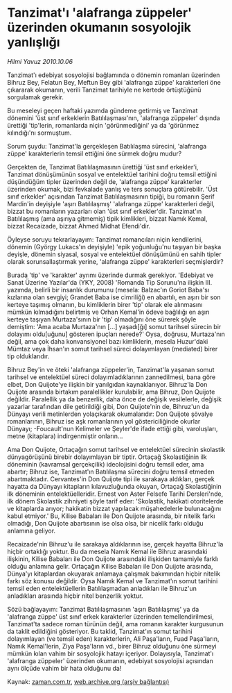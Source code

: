 # Tanzimat'ı 'alafranga züppeler' üzerinden okumanın sosyolojik yanlışlığı

*Hilmi Yavuz 2010.10.06*

<td class="columnist-detail">
<p>Tanzimat'ı edebiyat sosyolojisi bağlamında o dönemin romanları üzerinden Bihruz Bey, Felatun Bey, Meftun Bey gibi 'alafranga züppe' karakterleri öne çıkararak okumanın, verili Tanzimat tarihiyle ne kertede örtüştüğünü sorgulamak gerekir.</p>
<p>
<div id="haberMetinDiv">
				Bu meseleyi geçen haftaki yazımda gündeme getirmiş ve Tanzimat dönemini 'üst sınıf erkeklerin Batılılaşması'nın, 'alafranga züppeler' dışında ürettiği 'tip'lerin, romanlarda niçin 'görünmediğini' ya da 'görünmez kılındığı'nı sormuştum. 
<p>
   Sorum şuydu: Tanzimat'la gerçekleşen Batılılaşma sürecini, 'alafranga züppe' karakterlerin temsil ettiğini öne sürmek doğru mudur? 
<p>   Gerçekten de, Tanzimat Batılılaşmasının ürettiği 'üst sınıf erkekler'i, Tanzimat dönüşümünün sosyal ve entelektüel tarihini doğru temsil ettiğini düşündüğüm tipler üzerinden değil de, 'alafranga züppe' karakterler üzerinden okumak, bizi fevkalade yanlış ve ters sonuçlara götürebilir. 'Üst sınıf erkekler' açısından Tanzimat Batılılaşmasının tipiği, bu romanın Şerif Mardin'in deyişiyle 'aşırı Batılılaşmış' 'alafranga züppe' karakterleri değil, bizzat bu romanların yazarları olan 'üst sınıf erkekler'dir. Tanzimat'ın Batılılaşmış (ama aşırıya gitmemiş) tipik kimlikleri, bizzat Namık Kemal, bizzat Recaizade, bizzat Ahmed Midhat Efendi'dir. 
<p>    Öyleyse soruyu tekrarlayayım: Tanzimat romancıları niçin kendilerini, dönemin (György Lukacs'ın deyişiyle) 'epik yoğunluğu'nu taşıyan bir başka deyişle, dönemin siyasal, sosyal ve entelektüel dönüşümünü en sahih tipler olarak sorunsallaştırmak yerine, 'alafranga züppe' karakterleri seçmişlerdir? 
 <p>    Burada 'tip' ve 'karakter' ayrımı üzerinde durmak gerekiyor. 'Edebiyat ve Sanat Üzerine Yazılar'da (YKY, 2008) 'Romanda Tip Sorunu'na ilişkin III. yazımda, belirli bir insanlık durumunu (mesela: Balzac'ın Goriot Baba'sı kızlarına olan sevgiyi; Grandet Baba ise cimriliği) en abartılı, en aşırı bir son kerteye taşımış olmanın, bu kimliklerin birer 'tip' olarak ele alınmasını mümkün kılmadığını belirtmiş ve Orhan Kemal'in ödeve bağlılığı en aşırı kerteye taşıyan Murtaza'sının bir 'tip' olmadığını öne sürerek şöyle demiştim: 'Ama acaba Murtaza'nın [...] yaşadı[ğı] somut tarihsel sürecin bir dolayımı oldu[uğunu] gösteren ipuçları nerede?' Oysa, doğrusu, Murtaza'nın değil, ama  çok daha konvansiyonel bazı kimliklerin, mesela Huzur'daki Mümtaz veya  İhsan'ın somut tarihsel süreci dolayımlayan (mediated) birer tip olduklarıdır. 
 <p>  Bihruz Bey'in ve öteki 'alafranga züppeler'in, Tanzimat'la yaşanan somut tarihsel ve entelektüel süreci dolayımladıklarının zannedilmesi, bana göre elbet, Don Quijote'ye ilişkin bir yanılgıdan kaynaklanıyor. Bihruz'la Don Quijote arasında birtakım paralellikler kurulabilir, ama Bihruz, Don Quijote değildir. Paralellik ya da benzerlik, daha önce de değişik vesilelerle, değişik yazarlar tarafından dile getirildiği gibi, Don Quijote'nin de, Bihruz'un da Dünyayı verili metinlerden yolaçıkarak okumalarıdır: Don Quijote şövalye romanlarının, Bihruz ise aşk romanlarının yol göstericiliğinde okurlar Dünyayı; -Foucault'nun Kelimeler ve Şeyler'de ifade ettiği gibi, varoluşları, metne (kitaplara) indirgenmiştir onların... 
<p>    Ama Don Quijote, Ortaçağın somut tarihsel ve entelektüel sürecinin skolastik dünyagörüşünü birebir dolayımlayan bir tiptir. Ortaçağ Skolastiğinin ilk döneminin (kavramsal gerçekçilik) ideolojisini doğru temsil eder, ama abartır; Bihruz ise, Tanzimat'ın Batılılaşma sürecini doğru temsil etmeden abartmaktadır. Cervantes'in Don Quijote tipi ile sarakaya aldıkları, gerçek hayatta da Dünyayı kitapların kılavuzluğunda okuyan, Ortaçağ Skolastiğinin ilk döneminin entelektüelleridir. Ernest von Aster Felsefe Tarihi Dersleri'nde, ilk dönem Skolastik zihniyeti şöyle tarif eder: 'Skolastik, hakikati otoritelerde ve kitaplarda arıyor; hakikatin bizzat yapılacak müşahedelerle bulunacağını kabul etmiyor.' Bu, Kilise Babaları ile Don Quijote arasında, bir nitelik farkı olmadığı, Don Quijote abartısının ise olsa olsa, bir nicelik farkı olduğu anlamına geliyor. 
<p>   Recaizade'nin Bihruz'u ile sarakaya aldıklarının ise, gerçek hayatta Bihruz'la hiçbir ortaklığı yoktur. Bu da mesela Namık Kemal ile Bihruz arasındaki ilişkinin, Kilise Babaları ile Don Quijote arasındaki ilişkiden tamamiyle farklı olduğu anlamına gelir. Ortaçağın Kilise Babaları ile Don Quijote arasında, Dünya'yı kitaplardan okuyarak anlamaya çalışmak bakımından hiçbir nitelik farkı söz konusu değildir. Oysa Namık Kemal ve Tanzimat'ın somut tarihini temsil eden entelektüellerin Batılılaşmadan anladıkları ile Bihruz'un anladıkları arasında hiçbir nitel benzerlik yoktur. 
<p>    Sözü bağlayayım: Tanzimat Batılılaşmasının 'aşırı Batılılaşmış' ya da 'alafranga züppe' üst sınıf erkek karakterler üzerinden temellendirilmesi, Tanzimat'ta sadece roman türünün değil, ama romanın karakter kurgusunun da taklit edildiğini gösteriyor. Bu taklid, Tanzimat'ın somut tarihini dolayımlayan (ve temsil eden) karakterlerin, Ali Paşa'ların, Fuad Paşa'ların, Namık Kemal'lerin, Ziya Paşa'ların vd., birer Bihruz olduğunu öne sürmeyi mümkün kılan vahim bir sosyolojik hatayı içeriyor. Dolayısıyla, Tanzimat'ı 'alafranga züppeler' üzerinden okumanın, edebiyat sosyolojisi açısından aynı ölçüde vahim bir hata olduğunu da!
<p>
</p></p></p></p></p></p></p></p></p></div>
</p>
<a href="http://web.archive.org/web/20101225002651/mailto:h.yavuz@zaman.com.tr">
</a></td>

Kaynak: [zaman.com.tr](http://zaman.com.tr/yazar.do?yazino=1036448), [web.archive.org (arşiv bağlantısı)](http://web.archive.org/web/20101225002651/http://zaman.com.tr/yazar.do?yazino=1036448)
